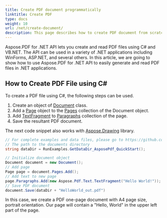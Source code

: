 ```yaml
---
title: Create PDF document programmatically
linktitle: Create PDF
type: docs
weight: 10
url: /net/create-document/
description: This page describes how to create PDF document from scratch with Aspose.PDF library.
---
```

<script type="application/ld+json">
{
    "@context": "https://schema.org",
    "@type": "TechArticle",
    "headline": "Create PDF document programmatically",
    "alternativeHeadline": "Programmatic PDF Creation Made Easy with C#",
    "abstract": "The new feature in Aspose.PDF for .NET allows developers to programmatically create PDF documents using C# and VB.NET, streamlining the process for various .NET applications like WinForms and ASP.NET. With simple methods to add pages and text, users can effortlessly generate custom PDF files from scratch, enhancing their application functionality and user experience",
    "author": {
        "@type": "Person",
        "name": "Anastasiia Holub",
        "givenName": "Anastasiia",
        "familyName": "Holub",
        "url": "https://www.linkedin.com/in/anastasiia-holub-750430225/"
    },
    "genre": "pdf document generation",
    "wordcount": "307",
    "proficiencyLevel": "Beginner",
    "publisher": {
        "@type": "Organization",
        "name": "Aspose.PDF for .NET",
        "url": "https://products.aspose.com/pdf",
        "logo": "https://www.aspose.cloud/templates/aspose/img/products/pdf/aspose_pdf-for-net.svg",
        "alternateName": "Aspose",
        "sameAs": [
            "https://facebook.com/aspose.pdf/",
            "https://twitter.com/asposepdf",
            "https://www.youtube.com/channel/UCmV9sEg_QWYPi6BJJs7ELOg/featured",
            "https://www.linkedin.com/company/aspose",
            "https://stackoverflow.com/questions/tagged/aspose",
            "https://aspose.quora.com/",
            "https://aspose.github.io/"
        ],
        "contactPoint": [
            {
                "@type": "ContactPoint",
                "telephone": "+1 903 306 1676",
                "contactType": "sales",
                "areaServed": "US",
                "availableLanguage": "en"
            },
            {
                "@type": "ContactPoint",
                "telephone": "+44 141 628 8900",
                "contactType": "sales",
                "areaServed": "GB",
                "availableLanguage": "en"
            },
            {
                "@type": "ContactPoint",
                "telephone": "+61 2 8006 6987",
                "contactType": "sales",
                "areaServed": "AU",
                "availableLanguage": "en"
            }
        ]
    },
    "url": "/net/create-document/",
    "mainEntityOfPage": {
        "@type": "WebPage",
        "@id": "/net/create-document/"
    },
    "dateModified": "2024-11-25",
    "description": "Aspose.PDF can perform not only simple and easy tasks but also cope with more complex goals. Check the next section for advanced users and developers."
}
</script>

Aspose.PDF for .NET API lets you create and read PDF files using C# and VB.NET. The API can be used in a variety of .NET applications including WinForms, ASP.NET, and several others. In this article, we are going to show how to use Aspose.PDF for .NET API to easily generate and read PDF files in .NET applications.

## How to Create PDF File using C#

To create a PDF file using C#, the following steps can be used.

1. Create an object of [Document](https://reference.aspose.com/pdf/net/aspose.pdf/document) class.
1. Add a [Page](https://reference.aspose.com/pdf/net/aspose.pdf/page) object to the [Pages](https://reference.aspose.com/pdf/net/aspose.pdf/document/properties/pages) collection of the Document object.
1. Add [TextFragment](https://reference.aspose.com/pdf/net/aspose.pdf.text/textfragment) to [Paragraphs](https://reference.aspose.com/pdf/net/aspose.pdf/page/properties/paragraphs) collection of the page.
1. Save the resultant PDF document.

The next code snippet also works with [Aspose.Drawing](/pdf/net/drawing/) library.

```csharp
// For complete examples and data files, please go to https://github.com/aspose-pdf/Aspose.PDF-for-.NET
// The path to the documents directory
string dataDir = RunExamples.GetDataDir_AsposePdf_QuickStart();

// Initialize document object
Document document = new Document();
// Add page
Page page = document.Pages.Add();
// Add text to new page
page.Paragraphs.Add(new Aspose.Pdf.Text.TextFragment("Hello World!"));
// Save PDF document
document.Save(dataDir + "HelloWorld_out.pdf")
```

In this case, we create a PDF one-page document with A4 page size, portrait orientation. Our page will contain a "Hello, World" in the upper left part of the page.
